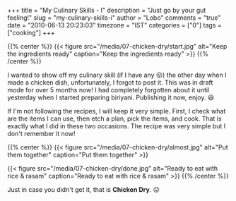 +++
title = "My Culinary Skills - I"
description = "Just go by your gut feeling!"
slug = "my-culinary-skills-i"
author = "Lobo"
comments = "true"
date = "2010-06-13 20:23:03"
timezone = "IST"
categories = ["0"]
tags = ["cooking"]
+++

{{% center %}}
{{< figure src="/media/07-chicken-dry/start.jpg" alt="Keep the ingredients ready" caption="Keep the ingredients ready" >}}
{{% /center %}}

I wanted to show off my culinary skill (if I have any :stuck_out_tongue:) the other day when I made a chicken dish, unfortunately, I forgot to post it. This was in draft mode for over 5 months now! I had completely forgotten about it until yesterday when I started preparing biriyani. Publishing it now, enjoy. :smiley:

If I'm not following the recipes, I will keep it very simple. First, I check what are the items I can use, then etch a plan, pick the items, and cook. That is exactly what I did in these two occasions. The recipe was very simple but I don't remember it now!

{{% center %}}
{{< figure src="/media/07-chicken-dry/almost.jpg" alt="Put them together" caption="Put them together" >}}

{{< figure src="/media/07-chicken-dry/done.jpg" alt="Ready to eat with rice & rasam" caption="Ready to eat with rice & rasam" >}}
{{% /center %}}

Just in case you didn't get it, that is **Chicken Dry**. :stuck_out_tongue:
